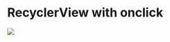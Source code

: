# RecyclerView with onclick

<img src="https://github.com/tjatoer/RecyclerView/raw/master/Screenshot_2016-09-01-23-36-57-746_com.sekawan.studio.RecyclerView.png"/>

